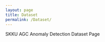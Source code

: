 ```yaml
---
layout: page
title: Dataset
permalink: /Dataset/
---
```


<p> SKKU AGC Anomaly Detection Dataset Page</p>
